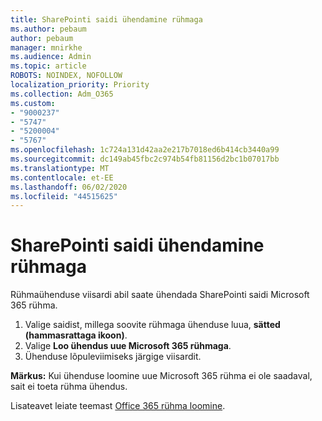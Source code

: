```yaml
---
title: SharePointi saidi ühendamine rühmaga
ms.author: pebaum
author: pebaum
manager: mnirkhe
ms.audience: Admin
ms.topic: article
ROBOTS: NOINDEX, NOFOLLOW
localization_priority: Priority
ms.collection: Adm_O365
ms.custom:
- "9000237"
- "5747"
- "5200004"
- "5767"
ms.openlocfilehash: 1c724a131d42aa2e217b7018ed6b414cb3440a99
ms.sourcegitcommit: dc149ab45fbc2c974b54fb81156d2bc1b07017bb
ms.translationtype: MT
ms.contentlocale: et-EE
ms.lasthandoff: 06/02/2020
ms.locfileid: "44515625"
---
```

# <a name="connect-a-sharepoint-site-to-a-group"></a>SharePointi saidi ühendamine rühmaga

Rühmaühenduse viisardi abil saate ühendada SharePointi saidi Microsoft 365 rühma.

1. Valige saidist, millega soovite rühmaga ühenduse luua, **sätted (hammasrattaga ikoon)**.
2. Valige **Loo ühendus uue Microsoft 365 rühmaga**.
3. Ühenduse lõpuleviimiseks järgige viisardit.

**Märkus:**  Kui ühenduse loomine uue Microsoft 365 rühma ei ole saadaval, sait ei toeta rühma ühendus.

Lisateavet leiate teemast [Office 365 rühma loomine](https://docs.microsoft.com/sharepoint/dev/transform/modernize-connect-to-office365-group).